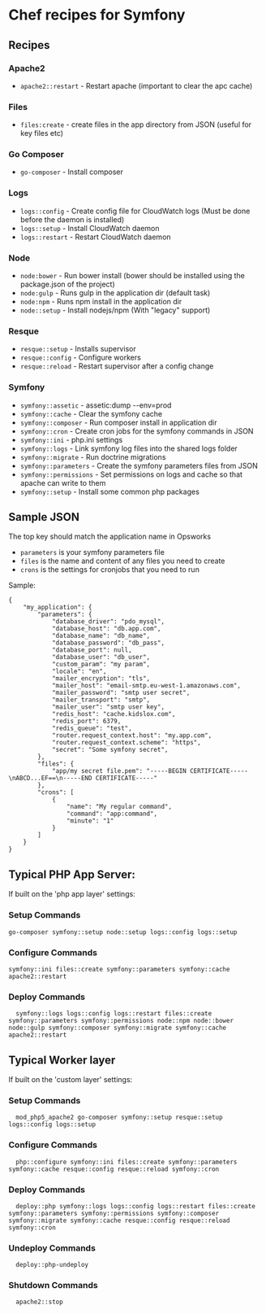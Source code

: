 # Chef recipes for Symfony

## Recipes

### Apache2

* `apache2::restart` - Restart apache (important to clear the apc cache)

### Files

* `files:create` - create files in the app directory from JSON (useful for key files etc)

### Go Composer

* `go-composer` - Install composer

### Logs

* `logs::config` - Create config file for CloudWatch logs (Must be done before the daemon is installed)
* `logs::setup` - Install CloudWatch daemon
* `logs::restart` - Restart CloudWatch daemon

### Node

* `node:bower` - Run bower install (bower should be installed using the package.json of the project)
* `node:gulp` - Runs gulp in the application dir (default task)
* `node:npm` - Runs npm install in the application dir
* `node::setup` - Install nodejs/npm (With "legacy" support)

### Resque

* `resque::setup` - Installs supervisor
* `resque::config` - Configure workers
* `resque::reload` - Restart supervisor after a config change

### Symfony

* `symfony::assetic` - assetic:dump --env=prod
* `symfony::cache` - Clear the symfony cache
* `symfony::composer` - Run composer install in application dir
* `symfony::cron` - Create cron jobs for the symfony commands in JSON
* `symfony::ini` - php.ini settings
* `symfony::logs` - Link symfony log files into the shared logs folder
* `symfony::migrate` - Run doctrine migrations
* `symfony::parameters` - Create the symfony parameters files from JSON
* `symfony::permissions` - Set permissions on logs and cache so that apache can write to them
* `symfony::setup` - Install some common php packages

## Sample JSON

The top key should match the application name in Opsworks

 * `parameters` is your symfony parameters file
 * `files` is the name and content of any files you need to create
 * `crons` is the settings for cronjobs that you need to run

Sample:

    {
        "my_application": {
            "parameters": {
                "database_driver": "pdo_mysql",
                "database_host": "db.app.com",
                "database_name": "db_name",
                "database_password": "db_pass",
                "database_port": null,
                "database_user": "db_user",
                "custom_param": "my param",
                "locale": "en",
                "mailer_encryption": "tls",
                "mailer_host": "email-smtp.eu-west-1.amazonaws.com",
                "mailer_password": "smtp user secret",
                "mailer_transport": "smtp",
                "mailer_user": "smtp user key",
                "redis_host": "cache.kidslox.com",
                "redis_port": 6379,
                "redis_queue": "test",
                "router.request_context.host": "my.app.com",
                "router.request_context.scheme": "https",
                "secret": "Some symfony secret",
            },
            "files": {
                "app/my secret file.pem": "-----BEGIN CERTIFICATE-----\nABCD...EF==\n-----END CERTIFICATE-----"
            },
            "crons": [
                {
                    "name": "My regular command",
                    "command": "app:command",
                    "minute": "1"
                }
            ]
        }
    }

## Typical PHP App Server:

If built on the 'php app layer' settings:

### Setup Commands

    go-composer symfony::setup node::setup logs::config logs::setup

### Configure Commands

    symfony::ini files::create symfony::parameters symfony::cache apache2::restart

### Deploy Commands

	  symfony::logs logs::config logs::restart files::create symfony::parameters symfony::permissions node::npm node::bower node::gulp symfony::composer symfony::migrate symfony::cache apache2::restart

## Typical Worker layer

If built on the 'custom layer' settings:

### Setup Commands

	  mod_php5_apache2 go-composer symfony::setup resque::setup logs::config logs::setup

### Configure Commands

	  php::configure symfony::ini files::create symfony::parameters symfony::cache resque::config resque::reload symfony::cron

### Deploy Commands

	  deploy::php symfony::logs logs::config logs::restart files::create symfony::parameters symfony::permissions symfony::composer symfony::migrate symfony::cache resque::config resque::reload symfony::cron

### Undeploy Commands

	  deploy::php-undeploy

### Shutdown Commands

	  apache2::stop
